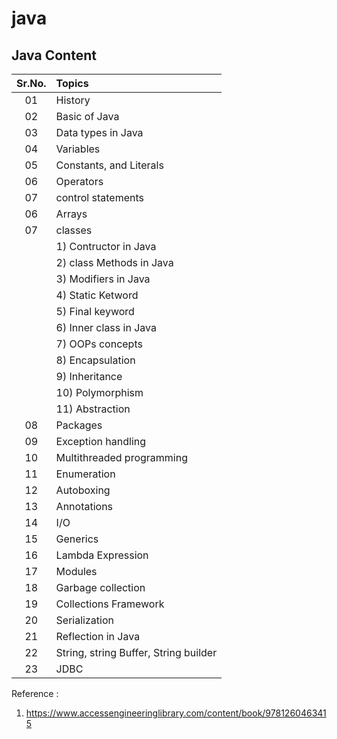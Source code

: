 # java

## Java Content

| Sr.No. | Topics |
| :---: | :--- |
| 01 | History|
| 02 | Basic of Java |
| 03 | Data types in Java|
| 04 | Variables|
| 05 | Constants, and Literals|
| 06 | Operators|
| 07 | control statements|
| 06 | Arrays|
| 07 | classes|
|| 1) Contructor in Java|
|| 2) class Methods in Java|
|| 3) Modifiers in Java|
|| 4) Static Ketword|
|| 5) Final keyword|
|| 6) Inner class in Java|
|| 7) OOPs concepts|
|| 8) Encapsulation|
|| 9) Inheritance|
|| 10) Polymorphism|
|| 11) Abstraction|
| 08 | Packages|
| 09 | Exception handling|
| 10 | Multithreaded programming|
| 11 | Enumeration|
| 12 | Autoboxing |
| 13 | Annotations|
| 14 | I/O |
| 15 | Generics|
| 16 | Lambda Expression|
| 17 | Modules|
| 18 | Garbage collection|
| 19 | Collections Framework|
| 20 | Serialization|
| 21 | Reflection in Java|
| 22 | String, string Buffer, String  builder|
| 23 | JDBC|

Reference :

1) <https://www.accessengineeringlibrary.com/content/book/9781260463415>
